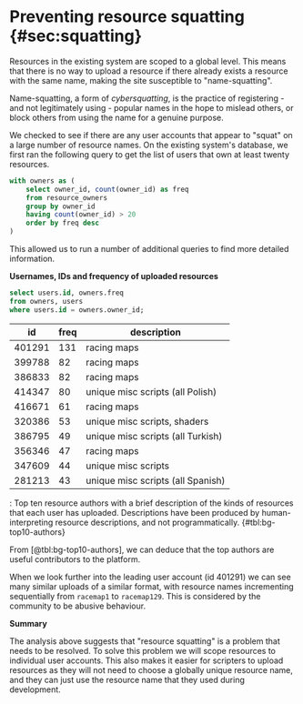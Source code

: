
# Preventing resource squatting {#sec:squatting}

Resources in the existing system are scoped to a global level. This means that there is no way to upload a resource if there already exists a resource with the same name, making the site susceptible to "name-squatting".

Name-squatting, a form of _cybersquatting_, is the practice of registering - and not legitimately using - popular names in the hope to mislead others, or block others from using the name for a genuine purpose.

We checked to see if there are any user accounts that appear to "squat" on a large number of resource names. On the existing system's database, we first ran the following query to get the list of users that own at least twenty resources.

```sql
with owners as (
    select owner_id, count(owner_id) as freq
    from resource_owners
    group by owner_id
    having count(owner_id) > 20
    order by freq desc
)
```

This allowed us to run a number of additional queries to find more detailed information.

**Usernames, IDs and frequency of uploaded resources**

```sql
select users.id, owners.freq
from owners, users
where users.id = owners.owner_id;
```

| id      | freq | description
| ------- | ---- | -----------
| 401291  | 131  | racing maps                          <!-- https://community.mtasa.com/index.php?p=profile&id=401291 -->
| 399788  | 82   | racing maps                          <!-- https://community.mtasa.com/index.php?p=profile&id=399788 -->
| 386833  | 82   | racing maps                          <!-- https://community.mtasa.com/index.php?p=profile&id=386833 -->
| 414347  | 80   | unique misc scripts (all Polish)     <!-- https://community.mtasa.com/index.php?p=profile&id=414347 -->
| 416671  | 61   | racing maps                          <!-- https://community.mtasa.com/index.php?p=profile&id=416671 -->
| 320386  | 53   | unique misc scripts, shaders         <!-- https://community.mtasa.com/index.php?p=profile&id=320386 -->
| 386795  | 49   | unique misc scripts (all Turkish)    <!-- https://community.mtasa.com/index.php?p=profile&id=386795 -->
| 356346  | 47   | racing maps                          <!-- https://community.mtasa.com/index.php?p=profile&id=356346 -->
| 347609  | 44   | unique misc scripts                  <!-- https://community.mtasa.com/index.php?p=profile&id=347609 -->
| 281213  | 43   | unique misc scripts (all Spanish)    <!-- https://community.mtasa.com/index.php?p=profile&id=281213 -->

: Top ten resource authors with a brief description of the kinds of resources that each user has uploaded.
Descriptions have been produced by human-interpreting resource descriptions, and not programmatically. {#tbl:bg-top10-authors}

From [@tbl:bg-top10-authors], we can deduce that the top authors are useful contributors to the platform.

When we look further into the leading user account (id 401291) we can see many similar uploads of a similar format, with resource names incrementing sequentially from `racemap1` to `racemap129`. This is considered by the community to be abusive behaviour.

**Summary**

The analysis above suggests that "resource squatting" is a problem that needs to be resolved. To solve this problem we will scope resources to individual user accounts. This also makes it easier for scripters to upload resources as they will not need to choose a globally unique resource name, and they can just use the resource name that they used during development.

